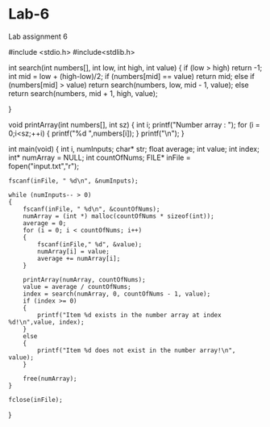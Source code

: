 # Lab-6
Lab assignment 6

#include <stdio.h>
#include<stdlib.h>

int search(int numbers[], int low, int high, int value) 
{	if (low > high) 
		return -1;
	int mid = low + (high-low)/2;
	if (numbers[mid] == value) 
        return mid;
    else if (numbers[mid] > value) 
        return search(numbers, low, mid - 1, value);
    else 
        return search(numbers, mid + 1, high, value);
    
}

void printArray(int numbers[], int sz)
{
	int i;
	printf("Number array : ");
	for (i = 0;i<sz;++i)
	{
		printf("%d ",numbers[i]);
	}
	printf("\n");
}

int main(void)
{
	int i, numInputs;
	char* str;
	float average;
	int value;
	int index;
	int* numArray = NULL;
	int countOfNums;
	FILE* inFile = fopen("input.txt","r");

	fscanf(inFile, " %d\n", &numInputs);
	
	while (numInputs-- > 0)
	{
		fscanf(inFile, " %d\n", &countOfNums);
		numArray = (int *) malloc(countOfNums * sizeof(int));
		average = 0;
		for (i = 0; i < countOfNums; i++)
		{
			fscanf(inFile," %d", &value);
			numArray[i] = value;
			average += numArray[i];
		}

		printArray(numArray, countOfNums);
		value = average / countOfNums;
		index = search(numArray, 0, countOfNums - 1, value);
		if (index >= 0)
		{
			printf("Item %d exists in the number array at index %d!\n",value, index);
		}
		else
		{
			printf("Item %d does not exist in the number array!\n", value);
		}

		free(numArray);
	}

	fclose(inFile);
}
